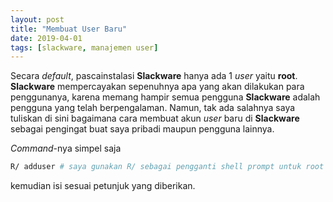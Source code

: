 ```yaml
---
layout: post
title: "Membuat User Baru"
date: 2019-04-01
tags: [slackware, manajemen user]
---
```

Secara _default_, pascainstalasi **Slackware** hanya ada 1 _user_ yaitu **root**. **Slackware** mempercayakan sepenuhnya apa yang akan dilakukan para penggunanya, karena memang hampir semua pengguna **Slackware** adalah pengguna yang telah berpengalaman. Namun, tak ada salahnya saya tuliskan di sini bagaimana cara membuat akun _user_ baru di **Slackware** sebagai pengingat buat saya pribadi maupun pengguna lainnya.

_Command_-nya simpel saja

```bash
R/ adduser # saya gunakan R/ sebagai pengganti shell prompt untuk root
```

kemudian isi sesuai petunjuk yang diberikan.

